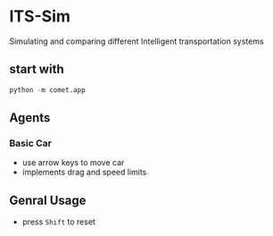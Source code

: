 # ITS-Sim
Simulating and comparing different Intelligent transportation systems

## start with 

```py
python -m comet.app
```

## Agents

### Basic Car

* use arrow keys to move car
* implements drag and speed limits

## Genral Usage

* press `Shift` to reset